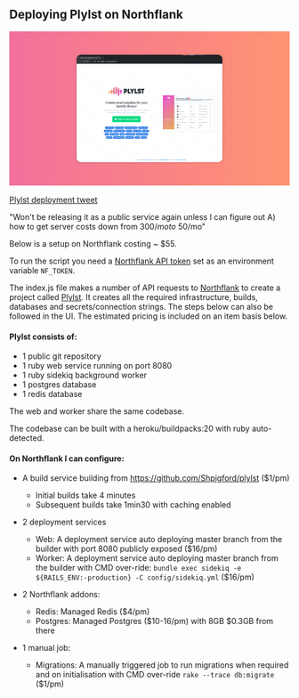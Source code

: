 ## Deploying Plylst on Northflank

![Plylst on Northflank](header.png)

[Plylst deployment tweet](https://twitter.com/Shpigford/status/1464262400362831876)

"Won't be releasing it as a public service again unless I can figure out A) how to get server costs down from $300/mo to ~$50/mo"

Below is a setup on Northflank costing ~ $55.

To run the script you need a [Northflank API token](https://northflank.com/docs/v1/application/secure/manage-api-tokens) set as an environment variable `NF_TOKEN`.

The index.js file makes a number of API requests to [Northflank](https://northflank.com) to create a project called [Plylst](https://github.com/Shpigford/plylst
). It creates all the required infrastructure, builds, databases and secrets/connection strings.
The steps below can also be followed in the UI. The estimated pricing is included on an item basis below.

#### Plylst consists of:
- 1 public git repository
- 1 ruby web service running on port 8080
- 1 ruby sidekiq background worker
- 1 postgres database
- 1 redis database

The web and worker share the same codebase.

The codebase can be built with a heroku/buildpacks:20 with ruby auto-detected.

#### On Northflank I can configure:

- A build service building from https://github.com/Shpigford/plylst ($1/pm)
    - Initial builds take 4 minutes
    - Subsequent builds take 1min30 with caching enabled

- 2 deployment services
    - Web: A deployment service auto deploying master branch from the builder with port 8080 publicly exposed ($16/pm)
    - Worker: A deployment service auto deploying master branch from the builder with CMD over-ride: `bundle exec sidekiq -e ${RAILS_ENV:-production} -C config/sidekiq.yml` ($16/pm)

- 2 Northflank addons:
   - Redis: Managed Redis ($4/pm)
   - Postgres: Managed Postgres ($10-16/pm) with 8GB $0.3GB from there

- 1 manual job:
   - Migrations: A manually triggered job to run migrations when required and on initialisation with CMD over-ride `rake --trace db:migrate`  ($1/pm)